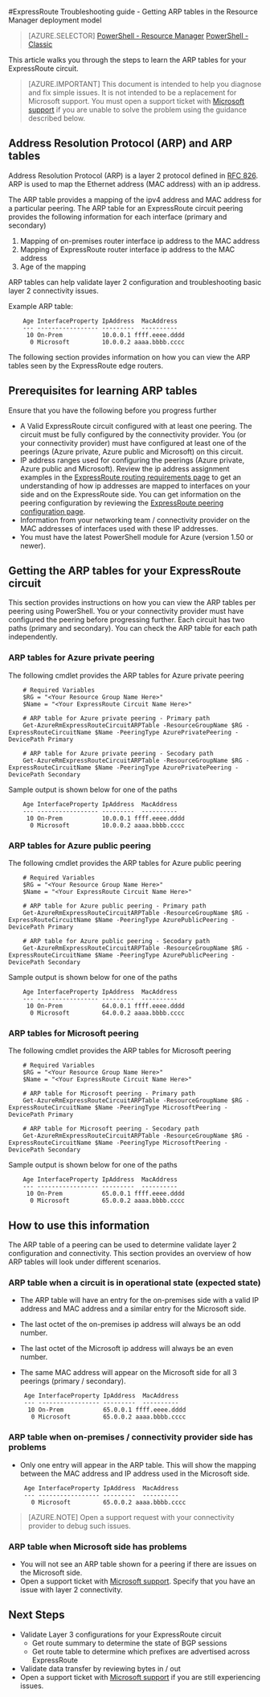 <properties 
   pageTitle="ExpressRoute Troubleshooting Guide - Getting ARP tables | Microsoft Azure"
   description="This page provides instructions on getting the ARP tables for an ExpressRoute circuit"
   documentationCenter="na"
   services="expressroute"
   authors="ganesr"
   manager="carolz"
   editor="tysonn"/>
<tags 
   ms.service="expressroute"
   ms.devlang="na"
   ms.topic="article" 
   ms.tgt_pltfrm="na"
   ms.workload="infrastructure-services" 
   ms.date="06/06/2016"
   ms.author="ganesr"/>

#ExpressRoute Troubleshooting guide - Getting ARP tables in the Resource Manager deployment model

> [AZURE.SELECTOR]
[PowerShell - Resource Manager](expressroute-troubleshooting-arp-resourcemanager.md)
[PowerShell - Classic](expressroute-troubleshooting-arp-classic.md)

This article walks you through the steps to learn the ARP tables for your ExpressRoute circuit. 

>[AZURE.IMPORTANT] This document is intended to help you diagnose and fix simple issues. It is not intended to be a replacement for Microsoft support. You must open a support ticket with [Microsoft support](https://portal.azure.com/?#blade/Microsoft_Azure_Support/HelpAndSupportBlade) if you are unable to solve the problem using the guidance described below.

## Address Resolution Protocol (ARP) and ARP tables
Address Resolution Protocol (ARP) is a layer 2 protocol defined in [RFC 826](https://tools.ietf.org/html/rfc826). ARP is used to map the Ethernet address (MAC address) with an ip address.

The ARP table provides a mapping of the ipv4 address and MAC address for a particular peering. The ARP table for an ExpressRoute circuit peering provides the following information for each interface (primary and secondary)

1. Mapping of on-premises router interface ip address to the MAC address
2. Mapping of ExpressRoute router interface ip address to the MAC address
3. Age of the mapping

ARP tables can help validate layer 2 configuration and troubleshooting basic layer 2 connectivity issues. 

Example ARP table: 

		Age InterfaceProperty IpAddress  MacAddress    
		--- ----------------- ---------  ----------    
		 10 On-Prem           10.0.0.1 ffff.eeee.dddd
		  0 Microsoft         10.0.0.2 aaaa.bbbb.cccc


The following section provides information on how you can view the ARP tables seen by the ExpressRoute edge routers. 

## Prerequisites for learning ARP tables

Ensure that you have the following before you progress further

 - A Valid ExpressRoute circuit configured with at least one peering. The circuit must be fully configured by the connectivity provider. You (or your connectivity provider) must have configured at least one of the peerings (Azure private, Azure public and Microsoft) on this circuit.
 - IP address ranges used for configuring the peerings (Azure private, Azure public and Microsoft). Review the ip address assignment examples in the [ExpressRoute routing requirements page](expressroute-routing.md) to get an understanding of how ip addresses are mapped to interfaces on your side and on the ExpressRoute side. You can get information on the peering configuration by reviewing the [ExpressRoute peering configuration page](expressroute-howto-routing-arm.md).
 - Information from your networking team / connectivity provider on the MAC addresses of interfaces used with these IP addresses.
 - You must have the latest PowerShell module for Azure (version 1.50 or newer).

## Getting the ARP tables for your ExpressRoute circuit
This section provides instructions on how you can view the ARP tables per peering using PowerShell. You or your connectivity provider must have configured the peering before progressing further. Each circuit has two paths (primary and secondary). You can check the ARP table for each path independently.

### ARP tables for Azure private peering
The following cmdlet provides the ARP tables for Azure private peering

		# Required Variables
		$RG = "<Your Resource Group Name Here>"
		$Name = "<Your ExpressRoute Circuit Name Here>"
		
		# ARP table for Azure private peering - Primary path
		Get-AzureRmExpressRouteCircuitARPTable -ResourceGroupName $RG -ExpressRouteCircuitName $Name -PeeringType AzurePrivatePeering -DevicePath Primary
		
		# ARP table for Azure private peering - Secodary path
		Get-AzureRmExpressRouteCircuitARPTable -ResourceGroupName $RG -ExpressRouteCircuitName $Name -PeeringType AzurePrivatePeering -DevicePath Secondary 

Sample output is shown below for one of the paths

		Age InterfaceProperty IpAddress  MacAddress    
		--- ----------------- ---------  ----------    
		 10 On-Prem           10.0.0.1 ffff.eeee.dddd
		  0 Microsoft         10.0.0.2 aaaa.bbbb.cccc


### ARP tables for Azure public peering
The following cmdlet provides the ARP tables for Azure public peering

		# Required Variables
		$RG = "<Your Resource Group Name Here>"
		$Name = "<Your ExpressRoute Circuit Name Here>"
		
		# ARP table for Azure public peering - Primary path
		Get-AzureRmExpressRouteCircuitARPTable -ResourceGroupName $RG -ExpressRouteCircuitName $Name -PeeringType AzurePublicPeering -DevicePath Primary
		
		# ARP table for Azure public peering - Secodary path
		Get-AzureRmExpressRouteCircuitARPTable -ResourceGroupName $RG -ExpressRouteCircuitName $Name -PeeringType AzurePublicPeering -DevicePath Secondary 


Sample output is shown below for one of the paths

		Age InterfaceProperty IpAddress  MacAddress    
		--- ----------------- ---------  ----------    
		 10 On-Prem           64.0.0.1 ffff.eeee.dddd
		  0 Microsoft         64.0.0.2 aaaa.bbbb.cccc


### ARP tables for Microsoft peering
The following cmdlet provides the ARP tables for Microsoft peering

		# Required Variables
		$RG = "<Your Resource Group Name Here>"
		$Name = "<Your ExpressRoute Circuit Name Here>"
		
		# ARP table for Microsoft peering - Primary path
		Get-AzureRmExpressRouteCircuitARPTable -ResourceGroupName $RG -ExpressRouteCircuitName $Name -PeeringType MicrosoftPeering -DevicePath Primary
		
		# ARP table for Microsoft peering - Secodary path
		Get-AzureRmExpressRouteCircuitARPTable -ResourceGroupName $RG -ExpressRouteCircuitName $Name -PeeringType MicrosoftPeering -DevicePath Secondary 


Sample output is shown below for one of the paths

		Age InterfaceProperty IpAddress  MacAddress    
		--- ----------------- ---------  ----------    
		 10 On-Prem           65.0.0.1 ffff.eeee.dddd
		  0 Microsoft         65.0.0.2 aaaa.bbbb.cccc


## How to use this information
The ARP table of a peering can be used to determine validate layer 2 configuration and connectivity. This section provides an overview of how ARP tables will look under different scenarios.

### ARP table when a circuit is in operational state (expected state)

 - The ARP table will have an entry for the on-premises side with a valid IP address and MAC address and a similar entry for the Microsoft side. 
 - The last octet of the on-premises ip address will always be an odd number.
 - The last octet of the Microsoft ip address will always be an even number.
 - The same MAC address will appear on the Microsoft side for all 3 peerings (primary / secondary). 


		Age InterfaceProperty IpAddress  MacAddress    
		--- ----------------- ---------  ----------    
		 10 On-Prem           65.0.0.1 ffff.eeee.dddd
		  0 Microsoft         65.0.0.2 aaaa.bbbb.cccc

### ARP table when on-premises / connectivity provider side has problems

 - Only one entry will appear in the ARP table. This will show the mapping between the MAC address and IP address used in the Microsoft side. 

		Age InterfaceProperty IpAddress  MacAddress    
		--- ----------------- ---------  ----------    
		  0 Microsoft         65.0.0.2 aaaa.bbbb.cccc

>[AZURE.NOTE] Open a support request with your connectivity provider to debug such issues. 


### ARP table when Microsoft side has problems

 - You will not see an ARP table shown for a peering if there are issues on the Microsoft side. 
 -  Open a support ticket with [Microsoft support](https://portal.azure.com/?#blade/Microsoft_Azure_Support/HelpAndSupportBlade). Specify that you have an issue with layer 2 connectivity. 

## Next Steps

 - Validate Layer 3 configurations for your ExpressRoute circuit
	 - Get route summary to determine the state of BGP sessions 
	 - Get route table to determine which prefixes are advertised across ExpressRoute
 - Validate data transfer by reviewing bytes in / out
 - Open a support ticket with [Microsoft support](https://portal.azure.com/?#blade/Microsoft_Azure_Support/HelpAndSupportBlade) if you are still experiencing issues.
